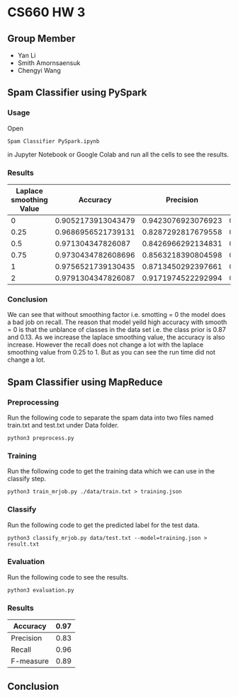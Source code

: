 # CS660 HW 3
## Group Member
- Yan Li
- Smith Amornsaensuk
- Chengyi Wang

## Spam Classifier using PySpark
### Usage
Open 
```
Spam Classifier PySpark.ipynb 
```
in Jupyter Notebook or Google Colab and run all the cells to see the results.

### Results
Laplace smoothing Value | Accuracy | Precision | Recall |F-measure| Run Time |
----------------------- | -------- | --------- | ------ | ------- | -------- |
0   | 0.9052173913043479 | 0.9423076923076923 | 0.3161290322580645| 0.47342995169082125 | 0:00:01.300303 |
0.25| 0.9686956521739131 | 0.8287292817679558 | 0.967741935483871 |0.8928571428571429 |0:00:01.130442|
0.5 | 0.971304347826087  | 0.8426966292134831 | 0.967741935483871 |0.9009009009009008|0:00:01.052726 |
0.75| 0.9730434782608696 | 0.8563218390804598 | 0.9612903225806452|0.905775075987842 |0:00:01.095822 |
1   | 0.9756521739130435 | 0.8713450292397661 | 0.9612903225806452|0.9141104294478527 |0:00:01.055738 |
2   | 0.9791304347826087 | 0.9171974522292994 | 0.9290322580645162|0.9230769230769231 |0:00:01.047157 |

### Conclusion
We can see that without smoothing factor i.e. smotting = 0 the model does a bad job on recall. 
The reason that model yeild high accuracy with smooth = 0 is that the unblance of classes in the data set i.e. the class prior is 0.87 and 0.13. As we increase the 
laplace smoothing value, the accuracy is also increase. However the recall does not change a lot with the laplace smoothing value from 0.25 to 1. But as you can see
the run time did not change a lot.

## Spam Classifier using MapReduce
### Preprocessing
Run the following code to separate the spam data into two files named train.txt and test.txt under Data folder.
```
python3 preprocess.py
```
### Training
Run the following code to get the training data which we can use in the classify step.
```
python3 train_mrjob.py ./data/train.txt > training.json
```
### Classify
Run the following code to get the predicted label for the test data.
```
python3 classify_mrjob.py data/test.txt --model=training.json > result.txt
```
### Evaluation
Run the following code to see the results.
```
python3 evaluation.py
```
### Results
Accuracy| 0.97 |
--------| ---- |
Precision  | 0.83 |
Recall | 0.96 |
F-measure | 0.89 |

## Conclusion
